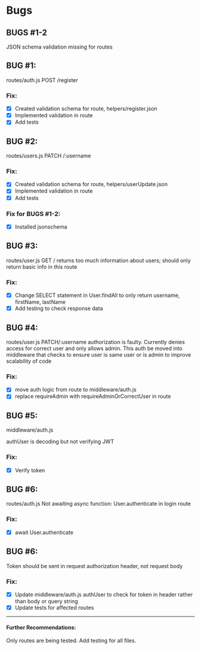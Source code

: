 # Bugs

## BUGS #1-2

JSON schema validation missing for routes

## BUG #1:

routes/auth.js
POST /register

### Fix:

- [x] Created validation schema for route, helpers/register.json
- [x] Implemented validation in route
- [x] Add tests

## BUG #2:

routes/users.js
PATCH /:username

### Fix:

- [x] Created validation schema for route, helpers/userUpdate.json
- [x] Implemented validation in route
- [x] Add tests

### Fix for BUGS #1-2:

- [x] Installed jsonschema

## BUG #3:

routes/user.js
GET / returns too much information about users; should only return basic info in this route

### Fix:

- [x] Change SELECT statement in User.findAll to only return username, firstName, lastName
- [x] Add testing to check response data

## BUG #4:

routes/user.js
PATCH/:username authorization is faulty. Currently denies access for correct user and only allows admin. This auth be moved into middleware that checks to ensure user is same user or is admin to improve scalability of code

### Fix:

- [x] move auth logic from route to middleware/auth.js
- [x] replace requireAdmin with requireAdminOrCorrectUser in route

## BUG #5:

middleware/auth.js

authUser is decoding but not verifying JWT

### Fix:

- [x] Verify token

## BUG #6:

routes/auth.js
Not awaiting async function: User.authenticate in login route

### Fix:

- [x] await User.authenticate

## BUG #6:

Token should be sent in request authorization header, not request body

### Fix:

- [x] Update middleware/auth.js authUser to check for token in header rather than body or query string
- [x] Update tests for affected routes

---

#### Further Recommendations:

Only routes are being tested. Add testing for all files.
